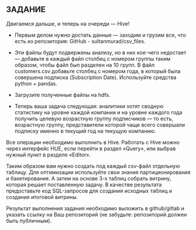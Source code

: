 ## ЗАДАНИЕ
Двигаемся дальше, и теперь на очереди — Hive!

* Первым делом нужно достать данные — заходим и грузим все, что есть из репозитория: GitHub - sultanmurad/csv_files.

* Эти файлы будут подвержены анализу, но в них кое-чего недостает — добавьте в каждый файл столбец с номером группы таким образом, чтобы файл был разделен на 10 групп. В файл customers.csv добавьте столбец с номером года, в который была совершена подписка (Subscription Date). Используйте средства python + pandas.

* Загрузите полученные файлы на hdfs. 

* Теперь ваша задача следующая: аналитики хотят сводную статистику на уровне каждой компании и на уровне каждого года получить целевую возрастную группу подписчиков — то есть, возрастную группу, представители которой чаще всего совершали подписку именно в текущий год на текущую компанию. 

Все операции необходимо выполнить в Hive. Работать с Hive можно через интерфейс HUE, если перейти в раздел «Query», или выбрав нужный пункт в разделе «Editor».

Таким образом вам нужно создать под каждый csv-файл отдельную таблицу. Для оптимизации используйте свои знания партиционирования и бакетирования. А затем на основе 3-х таблиц собрать витрину, которая решает поставленную задачу. В качестве результата предоставьте код SQL-запросов для создания исходных таблиц и создания итоговой витрины.

Результат выполнения задания необходимо выложить в github/gitlab и указать ссылку на Ваш репозиторий (не забудьте: репозиторий должен быть публичным).
